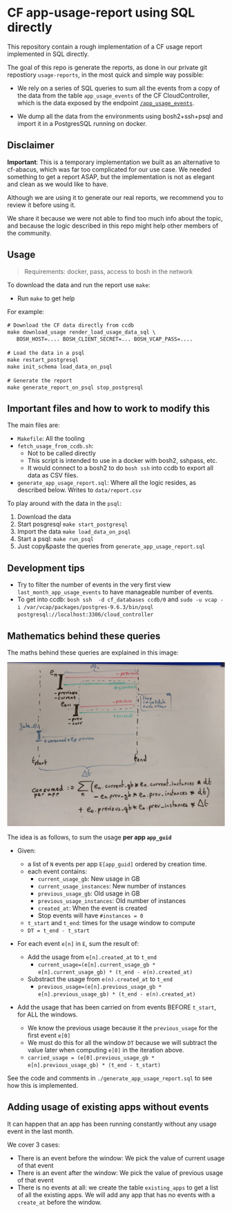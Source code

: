 CF app-usage-report using SQL directly
======================================

This repository contain a rough implementation of a CF usage report implemented in SQL directly.

The goal of this repo is generate the reports, as done in our private
git repostiory `usage-reports`, in the most quick and simple way possible:

 * We rely on a series of SQL queries to sum all the events from a copy of the data from the table `app_usage_events` of the CF CloudController, which is
the data exposed by the endpoint [`/app_usage_events`](https://docs.cloudfoundry.org/running/managing-cf/usage-events.html).

 * We dump all the data from the environments using bosh2+ssh+psql and import it in a PostgresSQL running on docker.

Disclaimer
----------

**Important**: This is a temporary implementation we built as an alternative to cf-abacus, which was far too complicated for our use case.
We needed something to get a report ASAP, but the implementation is not as elegant and clean as we would like to have.

Although we are using it to generate our real reports, we recommend you to review it before using it.

We share it because we were not able to find too much info about the topic,
and because the logic described in this repo might help other members of the
community.

Usage
-----

> Requirements: docker, pass, access to bosh in the network

To download the data and run the report use `make`:

 * Run `make` to get help

For example:

```
# Download the CF data directly from ccdb
make download_usage render_load_usage_data_sql \
   BOSH_HOST=.... BOSH_CLIENT_SECRET=... BOSH_VCAP_PASS=....

# Load the data in a psql
make restart_postgresql
make init_schema load_data_on_psql

# Generate the report
make generate_report_on_psql stop_postgresql

```


Important files and how to work to modify this
-----------------------------------------------

The main files are:

 * `Makefile`: All the tooling
 * `fetch_usage_from_ccdb.sh`:
   - Not to be called directly
   - This script is intended to use in a docker with bosh2, sshpass, etc.
   - It would connect to a bosh2 to do `bosh ssh` into ccdb to export all data as CSV files.
 * `generate_app_usage_report.sql`: Where all the logic resides, as described below. Writes to `data/report.csv`


To play around with the data in the `psql`:

 1. Download the data
 2. Start posgresql `make start_postgresql`
 3. Import the data `make load_data_on_psql`
 4. Start a psql: `make run_psql`
 5. Just copy&paste the queries from `generate_app_usage_report.sql`

Development tips
------------------

 * Try to filter the number of events in the very first view `last_month_app_usage_events` to have manageable number of events.
 * To get into ccdb: `bosh ssh  -d cf_databases ccdb/0` and `sudo -u vcap -i /var/vcap/packages/postgres-9.6.3/bin/psql postgresql://localhost:3306/cloud_controller`

Mathematics behind these queries
--------------------------------

The maths behind these queries are explained in this image:

![CF events aggregation](images/app_usage_maths.jpeg)

The idea is as follows, to sum the usage **per app `app_guid`**

 * Given:
	- a list of `N` events per app `E[app_guid]` ordered by creation time.
	- each event contains:
		- `current_usage_gb`: New usage in GB
		- `current_usage_instances`: New number of instances
		- `previous_usage_gb`: Old usage in GB
		- `previous_usage_instances`: Old number of instances
		- `created_at`: When the event is created
		- Stop events will have `#instances = 0`
	- `t_start` and `t_end`: times for the usage window to compute
	- `DT = t_end - t_start`

 * For each event `e[n]` in `E`, sum the result of:
	- Add the usage from `e[n].created_at` to `t_end`
		- `current_usage=(e[n].current_usage_gb * e[n].current_usage_gb) * (t_end - e(n).created_at)`
	- Substract the usage from `e(n).created_at` to `t_end`
		- `previous_usage=(e[n].previous_usage_gb * e[n].previous_usage_gb) * (t_end - e(n).created_at)`

 * Add the usage that has been carried on from events BEFORE `t_start`, for ALL the windows.
	- We know the previous usage because it the `previous_usage` for the first event `e[0]`
	- We must do this for all the window `DT` because we will subtract the value later when computing `e[0]` in the iteration above.
	- `carried_usage = (e[0].previous_usage_gb *  e[n].previous_usage_gb) * (t_end - t_start)`

See the code and comments in `./generate_app_usage_report.sql` to see how this is implemented.

Adding usage of existing apps without events
--------------------------------------------

It can happen that an app has been running constantly without any usage event in the last month.

We cover 3 cases:
 - There is an event before the window: We pick the value of current usage of that event
 - There is an event after the window: We pick the value of previous usage of that event
 - There is no events at all: we create the table `existing_apps` to get a list of all
   the existing apps. We will add any app that has no events with a `create_at` before the window.

